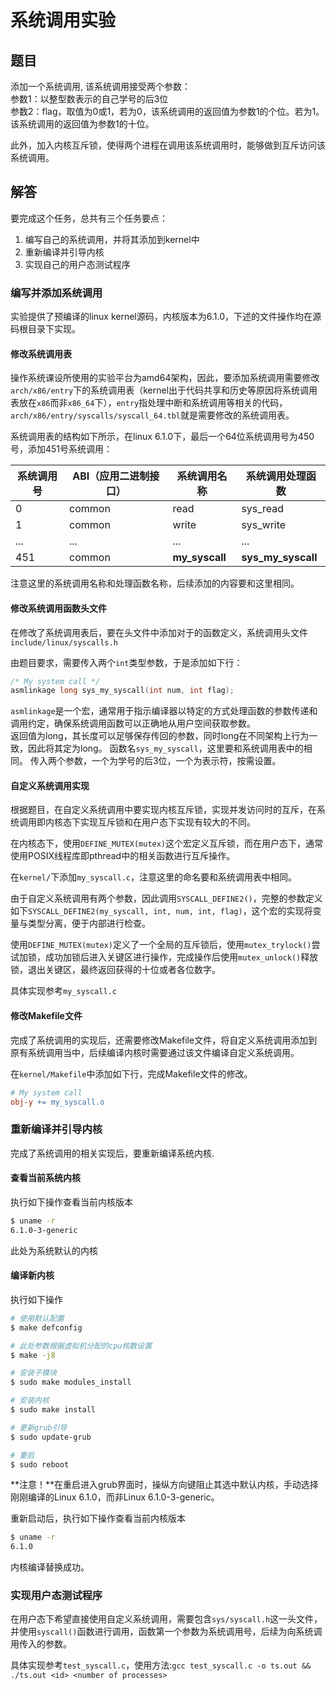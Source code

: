 # 系统调用实验

## 题目

添加一个系统调用, 该系统调用接受两个参数：  
参数1：以整型数表示的自己学号的后3位  
参数2：flag，取值为0或1，若为0，该系统调用的返回值为参数1的个位。若为1。该系统调用的返回值为参数1的十位。

此外，加入内核互斥锁，使得两个进程在调用该系统调用时，能够做到互斥访问该系统调用。

## 解答

要完成这个任务，总共有三个任务要点：
1. 编写自己的系统调用，并将其添加到kernel中
2. 重新编译并引导内核
3. 实现自己的用户态测试程序

### 编写并添加系统调用

实验提供了预编译的linux kernel源码，内核版本为6.1.0，下述的文件操作均在源码根目录下实现。

#### 修改系统调用表

操作系统课设所使用的实验平台为amd64架构，因此，要添加系统调用需要修改`arch/x86/entry`下的系统调用表（kernel出于代码共享和历史等原因将系统调用表放在`x86`而非`x86_64`下），`entry`指处理中断和系统调用等相关的代码，`arch/x86/entry/syscalls/syscall_64.tbl`就是需要修改的系统调用表。

系统调用表的结构如下所示，在linux 6.1.0下，最后一个64位系统调用号为450号，添加451号系统调用：

|系统调用号|ABI（应用二进制接口）|系统调用名称|系统调用处理函数|
|---|---|---|---|
|0|common|read|sys_read|
|1|common|write|sys_write|
|...|...|...|...|
|451|common|**my_syscall**|**sys_my_syscall**|

注意这里的系统调用名称和处理函数名称，后续添加的内容要和这里相同。

#### 修改系统调用函数头文件

在修改了系统调用表后，要在头文件中添加对于的函数定义，系统调用头文件`include/linux/syscalls.h`

由题目要求，需要传入两个`int`类型参数，于是添加如下行：

```c
/* My system call */
asmlinkage long sys_my_syscall(int num, int flag);
```

`asmlinkage`是一个宏，通常用于指示编译器以特定的方式处理函数的参数传递和调用约定，确保系统调用函数可以正确地从用户空间获取参数。   
返回值为long，其长度可以足够保存传回的参数，同时long在不同架构上行为一致，因此将其定为long。
函数名`sys_my_syscall`，这里要和系统调用表中的相同。
传入两个参数，一个为学号的后3位，一个为表示符，按需设置。

#### 自定义系统调用实现

根据题目，在自定义系统调用中要实现内核互斥锁，实现并发访问时的互斥，在系统调用即内核态下实现互斥锁和在用户态下实现有较大的不同。

在内核态下，使用`DEFINE_MUTEX(mutex)`这个宏定义互斥锁，而在用户态下，通常使用POSIX线程库即pthread中的相关函数进行互斥操作。

在`kernel/`下添加`my_syscall.c`，注意这里的命名要和系统调用表中相同。

由于自定义系统调用有两个参数，因此调用`SYSCALL_DEFINE2()`，完整的参数定义如下`SYSCALL_DEFINE2(my_syscall, int, num, int, flag)`，这个宏的实现将变量与类型分离，便于内部进行检查。

使用`DEFINE_MUTEX(mutex)`定义了一个全局的互斥锁后，使用`mutex_trylock()`尝试加锁，成功加锁后进入关键区进行操作，完成操作后使用`mutex_unlock()`释放锁，退出关键区，最终返回获得的十位或者各位数字。

具体实现参考`my_syscall.c`

#### 修改Makefile文件

完成了系统调用的实现后，还需要修改Makefile文件，将自定义系统调用添加到原有系统调用当中，后续编译内核时需要通过该文件编译自定义系统调用。

在`kernel/Makefile`中添加如下行，完成Makefile文件的修改。

```makefile
# My system call
obj-y += my_syscall.o
```

### 重新编译并引导内核

完成了系统调用的相关实现后，要重新编译系统内核.

#### 查看当前系统内核

执行如下操作查看当前内核版本

```bash
$ uname -r
6.1.0-3-generic
```

此处为系统默认的内核

#### 编译新内核

执行如下操作

```bash
# 使用默认配置
$ make defconfig

# 此处参数根据虚拟机分配的cpu核数设置
$ make -j8

# 安装子模块
$ sudo make modules_install

# 安装内核
$ sudo make install

# 更新grub引导
$ sudo update-grub

# 重启
$ sudo reboot
```

**注意！**在重启进入grub界面时，操纵方向键阻止其选中默认内核，手动选择刚刚编译的Linux 6.1.0，而非Linux 6.1.0-3-generic。

重新启动后，执行如下操作查看当前内核版本

```bash
$ uname -r
6.1.0
```

内核编译替换成功。

### 实现用户态测试程序

在用户态下希望直接使用自定义系统调用，需要包含`sys/syscall.h`这一头文件，并使用`syscall()`函数进行调用，函数第一个参数为系统调用号，后续为向系统调用传入的参数。

具体实现参考`test_syscall.c`，使用方法:`gcc test_syscall.c -o ts.out && ./ts.out <id> <number of processes>`